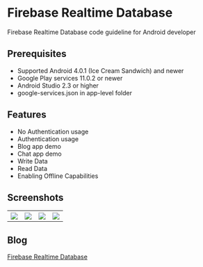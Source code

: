 # Firebase Realtime Database
Firebase Realtime Database code guideline for Android developer

## Prerequisites
* Supported Android 4.0.1 (Ice Cream Sandwich) and newer
* Google Play services 11.0.2 or newer
* Android Studio 2.3 or higher
* google-services.json in app-level folder

## Features
* No Authentication usage
* Authentication usage
* Blog app demo
* Chat app demo
* Write Data
* Read Data
* Enabling Offline Capabilities

## Screenshots
<table width="100%">
	<tr>
	  <th width="25%"><img src="https://cloud.githubusercontent.com/assets/1763410/17574558/8950c014-5f8c-11e6-875c-a1e2a7c6f11a.png"></th>
	  <th width="25%"><img src="https://cloud.githubusercontent.com/assets/1763410/17574557/89100aba-5f8c-11e6-9b23-71cd44295014.png"></th>
	  <th width="25%"><img src="https://cloud.githubusercontent.com/assets/1763410/17574559/89532688-5f8c-11e6-80a8-7005fe1ea55b.png"></th>
		<th width="25%"><img src="https://cloud.githubusercontent.com/assets/1763410/17574560/897c126e-5f8c-11e6-830f-09e70903e8de.png"></th>
	</tr>
</table>

## Blog
[Firebase Realtime Database](https://medium.com/@jirawatee/%E0%B8%A3%E0%B8%B9%E0%B9%89%E0%B8%88%E0%B8%B1%E0%B8%81-firebase-authentication-%E0%B8%95%E0%B8%B1%E0%B9%89%E0%B8%87%E0%B9%81%E0%B8%95%E0%B9%88-zero-%E0%B8%88%E0%B8%99%E0%B9%80%E0%B8%9B%E0%B9%87%E0%B8%99-hero-7dd5839d3588)
